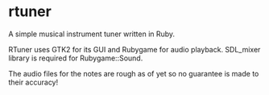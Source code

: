 rtuner
======

A simple musical instrument tuner written in Ruby.

RTuner uses GTK2 for its GUI and Rubygame for audio playback. 
SDL_mixer library is required for Rubygame::Sound.

The audio files for the notes are rough as of yet so no guarantee is made to their accuracy! 
